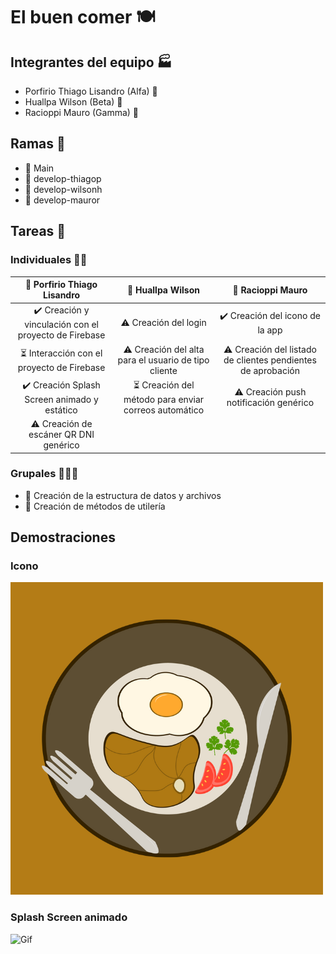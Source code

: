 # El buen comer 🍽️

## Integrantes del equipo 🏭
 - Porfirio Thiago Lisandro (Alfa) 🎅
 - Huallpa Wilson (Beta) 🧙
 - Racioppi Mauro (Gamma) 🧛

## Ramas 🌿

  - 🌲 Main 
  - 🎅 develop-thiagop
  - 🧙 develop-wilsonh
  - 🧛 develop-mauror

## Tareas 🧱

### Individuales 👨‍🦱

| 🎅 Porfirio Thiago Lisandro | 🧙 Huallpa Wilson | 🧛 Racioppi Mauro |
| :---:        |     :---:      |         :---: |
| ✔️ Creación y vinculación con el proyecto de Firebase | ⚠️ Creación del login | ✔️ Creación del icono de la app |
| ⏳ Interacción con el proyecto de Firebase | ⚠️ Creación del alta para el usuario de tipo cliente | ⚠️ Creación del listado de clientes pendientes de aprobación |
| ✔️ Creación Splash Screen animado y estático | ⏳ Creación del método para enviar correos automático | ⚠️ Creación push notificación genérico |
| ⚠️ Creación de escáner QR DNI genérico | 

### Grupales 👨‍👩‍👦

  - 📁 Creación de la estructura de datos y archivos
  - 🧰 Creación de métodos de utilería

## Demostraciones

### Icono

![Icono de la aplicación](src/assets/images/LogoApp.png)

### Splash Screen animado

![Gif](https://github.com/ThiagoPorfirio2003/ElBuenComer-2024/assets/98666301/c36dc3f5-5924-477f-aeca-4cf50da9a1ad)

<!--
### 🎅 Porfirio Thiago Lisandro

**Rama:** develop-thiagop

 - Creación del **splash estático y animado**
    - Fecha de inicio: 10/6
    - Fecha de finalización: 11/6 
 
 - Creación del **alta de empleados**
    - Fecha de inicio: 12/6
    - Fecha de finalización: A definir
       
 - Creación del **alta de mesa**
    - Fecha de inicio: 17/6
    - Fecha de finalización: A definir
  

### 🧙 Huallpa Wilson

**Rama:** develop-wilsonh

 - Creación del **inicio de sesión**
    - Fecha de inicio: 10/6
    - Fecha de finalización: 11/6 
 
 - Creación del **alta de clientes**
    - Fecha de inicio: 14/6
    - Fecha de finalización: A definir 

### 🧛 Racioppi Mauro

**Rama:** develop-mauror

 - Creación del **logo de la app y la empresa**
    - Fecha de inicio: 7/6
    - Fecha de finalización: 8/6 

 - Creación del **alta de dueño / supervisor**
    - Fecha de inicio: 10/6
    - Fecha de finalización: 14/6
      
 - Creación del **alta de productos**
    - Fecha de inicio: 12/6
    - Fecha de finalización: 14/6

  -->
